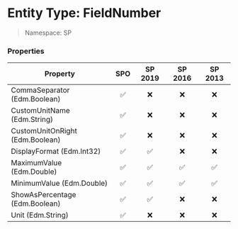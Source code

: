 # Entity Type: FieldNumber

> Namespace: SP

### Properties

Property | SPO | SP 2019 | SP 2016 | SP 2013
----------|:---:|:-------:|:-------:|:-------:
CommaSeparator (Edm.Boolean) | ✅ | ❌ | ❌ | ❌
CustomUnitName (Edm.String) | ✅ | ❌ | ❌ | ❌
CustomUnitOnRight (Edm.Boolean) | ✅ | ❌ | ❌ | ❌
DisplayFormat (Edm.Int32) | ✅ | ✅ | ❌ | ❌
MaximumValue (Edm.Double) | ✅ | ✅ | ✅ | ✅
MinimumValue (Edm.Double) | ✅ | ✅ | ✅ | ✅
ShowAsPercentage (Edm.Boolean) | ✅ | ✅ | ❌ | ❌
Unit (Edm.String) | ✅ | ❌ | ❌ | ❌